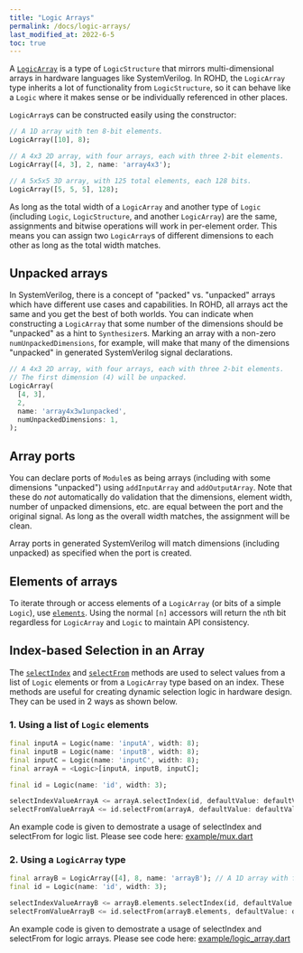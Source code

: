 ```yaml
---
title: "Logic Arrays"
permalink: /docs/logic-arrays/
last_modified_at: 2022-6-5
toc: true
---
```


A [`LogicArray`](https://intel.github.io/rohd/rohd/LogicArray-class.html) is a type of `LogicStructure` that mirrors multi-dimensional arrays in hardware languages like SystemVerilog.  In ROHD, the `LogicArray` type inherits a lot of functionality from `LogicStructure`, so it can behave like a `Logic` where it makes sense or be individually referenced in other places.

`LogicArray`s can be constructed easily using the constructor:

```dart
// A 1D array with ten 8-bit elements.
LogicArray([10], 8);

// A 4x3 2D array, with four arrays, each with three 2-bit elements.
LogicArray([4, 3], 2, name: 'array4x3');

// A 5x5x5 3D array, with 125 total elements, each 128 bits.
LogicArray([5, 5, 5], 128);
```

As long as the total width of a `LogicArray` and another type of `Logic` (including `Logic`, `LogicStructure`, and another `LogicArray`) are the same, assignments and bitwise operations will work in per-element order.  This means you can assign two `LogicArray`s of different dimensions to each other as long as the total width matches.

## Unpacked arrays

In SystemVerilog, there is a concept of "packed" vs. "unpacked" arrays which have different use cases and capabilities. In ROHD, all arrays act the same and you get the best of both worlds.  You can indicate when constructing a `LogicArray` that some number of the dimensions should be "unpacked" as a hint to `Synthesizer`s. Marking an array with a non-zero `numUnpackedDimensions`, for example, will make that many of the dimensions "unpacked" in generated SystemVerilog signal declarations.

```dart
// A 4x3 2D array, with four arrays, each with three 2-bit elements.
// The first dimension (4) will be unpacked.
LogicArray(
  [4, 3],
  2,
  name: 'array4x3w1unpacked',
  numUnpackedDimensions: 1,
);
```

## Array ports

You can declare ports of `Module`s as being arrays (including with some dimensions "unpacked") using `addInputArray` and `addOutputArray`. Note that these do _not_ automatically do validation that the dimensions, element width, number of unpacked dimensions, etc. are equal between the port and the original signal. As long as the overall width matches, the assignment will be clean.

Array ports in generated SystemVerilog will match dimensions (including unpacked) as specified when the port is created.

## Elements of arrays

To iterate through or access elements of a `LogicArray` (or bits of a simple `Logic`), use [`elements`](https://intel.github.io/rohd/rohd/Logic/elements.html).  Using the normal `[n]` accessors will return the `n`th bit regardless for `LogicArray` and `Logic` to maintain API consistency.

## Index-based Selection in an Array

The [`selectIndex`](https://intel.github.io/rohd/rohd/IndexedLogic/selectIndex.html) and [`selectFrom`](https://intel.github.io/rohd/rohd/Logic/selectFrom.html) methods are used to select values from a list of `Logic` elements or from a `LogicArray` type based on an index. These methods are useful for creating dynamic selection logic in hardware design. They can be used in 2 ways as shown below. 

### 1. Using a list of `Logic` elements

```dart
final inputA = Logic(name: 'inputA', width: 8);
final inputB = Logic(name: 'inputB', width: 8);
final inputC = Logic(name: 'inputC', width: 8);
final arrayA = <Logic>[inputA, inputB, inputC];

final id = Logic(name: 'id', width: 3);

selectIndexValueArrayA <= arrayA.selectIndex(id, defaultValue: defaultValue);
selectFromValueArrayA <= id.selectFrom(arrayA, defaultValue: defaultValue);
```
An example code is given to demostrate a usage of selectIndex and selectFrom for logic list.
Please see code here: [example/mux.dart](https://github.com/intel/rohd/blob/main/example/mux.dart)

### 2. Using a `LogicArray` type

```dart
final arrayB = LogicArray([4], 8, name: 'arrayB'); // A 1D array with four 8-bit element
final id = Logic(name: 'id', width: 3);

selectIndexValueArrayB <= arrayB.elements.selectIndex(id, defaultValue: defaultValue);
selectFromValueArrayB <= id.selectFrom(arrayB.elements, defaultValue: defaultValue);
```
An example code is given to demostrate a usage of selectIndex and selectFrom for logic arrays.
Please see code here: [example/logic_array.dart](https://github.com/intel/rohd/blob/main/example/logic_array.dart)
